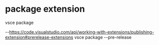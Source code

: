 # package extension

vsce package

--https://code.visualstudio.com/api/working-with-extensions/publishing-extension#prerelease-extensions
vsce package --pre-release
